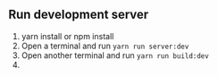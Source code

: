 ## Run development server
1. yarn install or npm install
2. Open a terminal and run `yarn run server:dev`
3. Open another terminal and run `yarn run build:dev`
4. 